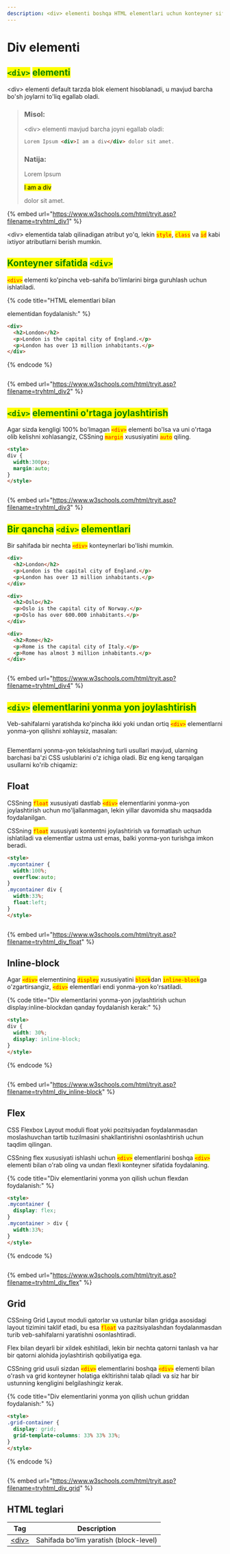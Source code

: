 ```yaml
---
description: <div> elementi boshqa HTML elementlari uchun konteyner sifatida ishlatiladi.
---
```


# Div elementi

## <mark style="color:green;">`<div>`</mark> <mark style="color:green;"></mark><mark style="color:green;">elementi</mark>

\<div> elementi default tarzda blok element hisoblanadi, u mavjud barcha bo'sh joylarni to'liq egallab oladi.

> ### Misol:
>
> \<div> elementi mavjud barcha joyni egallab oladi:
>
> ```html
> Lorem Ipsum <div>I am a div</div> dolor sit amet. 
> ```
>
> ### Natija:
>
> Lorem Ipsum
>
> <mark style="background-color:yellow;">I am a div</mark>                                                                                                                                                                         &#x20;
>
> dolor sit amet.

{% embed url="https://www.w3schools.com/html/tryit.asp?filename=tryhtml_div1" %}

\<div> elementida talab qilinadigan atribut yo'q, lekin <mark style="color:red;">`style`</mark>, <mark style="color:red;">`class`</mark> va <mark style="color:red;">`id`</mark> kabi ixtiyor atributlarni berish mumkin.

## <mark style="color:green;">Konteyner sifatida</mark> <mark style="color:green;"></mark><mark style="color:green;">`<div>`</mark>

<mark style="color:red;">`<div>`</mark> elementi ko'pincha veb-sahifa bo'limlarini birga guruhlash uchun ishlatiladi.

{% code title="HTML elementlari bilan <div> elementidan foydalanish:" %}
```html
<div>
  <h2>London</h2>
  <p>London is the capital city of England.</p>
  <p>London has over 13 million inhabitants.</p>
</div> 
```
{% endcode %}

<figure><img src="../../.gitbook/assets/image.png" alt=""><figcaption></figcaption></figure>

{% embed url="https://www.w3schools.com/html/tryit.asp?filename=tryhtml_div2" %}

## <mark style="color:green;">`<div>`</mark> <mark style="color:green;"></mark><mark style="color:green;">elementini o'rtaga joylashtirish</mark>

Agar sizda kengligi 100% bo'lmagan <mark style="color:red;">`<div>`</mark> elementi bo'lsa va uni o'rtaga olib kelishni xohlasangiz, CSSning <mark style="color:red;">`margin`</mark> xususiyatini <mark style="color:red;">`auto`</mark> qiling.

```html
<style>
div {
  width:300px;
  margin:auto;
}
</style> 
```

<figure><img src="../../.gitbook/assets/image (2).png" alt=""><figcaption></figcaption></figure>

{% embed url="https://www.w3schools.com/html/tryit.asp?filename=tryhtml_div3" %}

## <mark style="color:green;">Bir qancha</mark> <mark style="color:green;"></mark><mark style="color:green;">`<div>`</mark> <mark style="color:green;"></mark><mark style="color:green;">elementlari</mark>

Bir sahifada bir nechta <mark style="color:red;">`<div>`</mark> konteynerlari bo'lishi mumkin.

```html
<div>
  <h2>London</h2>
  <p>London is the capital city of England.</p>
  <p>London has over 13 million inhabitants.</p>
</div>

<div>
  <h2>Oslo</h2>
  <p>Oslo is the capital city of Norway.</p>
  <p>Oslo has over 600.000 inhabitants.</p>
</div>

<div>
  <h2>Rome</h2>
  <p>Rome is the capital city of Italy.</p>
  <p>Rome has almost 3 million inhabitants.</p>
</div> 
```

<figure><img src="../../.gitbook/assets/image (5).png" alt=""><figcaption></figcaption></figure>

{% embed url="https://www.w3schools.com/html/tryit.asp?filename=tryhtml_div4" %}

## <mark style="color:green;">`<div>`</mark> <mark style="color:green;"></mark><mark style="color:green;">elementlarini yonma yon joylashtirish</mark>

Veb-sahifalarni yaratishda ko'pincha ikki yoki undan ortiq <mark style="color:red;">`<div>`</mark> elementlarni yonma-yon qilishni xohlaysiz, masalan:

<figure><img src="../../.gitbook/assets/image (6).png" alt=""><figcaption></figcaption></figure>

Elementlarni yonma-yon tekislashning turli usullari mavjud, ularning barchasi ba'zi CSS uslublarini o'z ichiga oladi. Biz eng keng tarqalgan usullarni ko'rib chiqamiz:

## Float

CSSning <mark style="color:red;">`float`</mark> xususiyati dastlab <mark style="color:red;">`<div>`</mark> elementlarini yonma-yon joylashtirish uchun mo'ljallanmagan, lekin yillar davomida shu maqsadda foydalanilgan.

CSSning <mark style="color:red;">`float`</mark> xususiyati kontentni joylashtirish va formatlash uchun ishlatiladi va elementlar ustma ust emas, balki yonma-yon turishga imkon beradi.

```html
<style>
.mycontainer {
  width:100%;
  overflow:auto;
}
.mycontainer div {
  width:33%;
  float:left;
}
</style> 
```

<figure><img src="../../.gitbook/assets/image (7).png" alt=""><figcaption></figcaption></figure>

{% embed url="https://www.w3schools.com/html/tryit.asp?filename=tryhtml_div_float" %}

## Inline-block

Agar <mark style="color:red;">`<div>`</mark>  elementining <mark style="color:red;">`displey`</mark> xususiyatini <mark style="color:red;">`block`</mark>dan <mark style="color:red;">`inline-block`</mark>ga o'zgartirsangiz, <mark style="color:red;">`<div>`</mark> elementlari endi yonma-yon ko'rsatiladi.

{% code title="Div elementlarini yonma-yon joylashtirish uchun display:inline-blockdan qanday foydalanish kerak:" %}
```html
<style>
div {
  width: 30%;
  display: inline-block;
}
</style> 
```
{% endcode %}

<figure><img src="../../.gitbook/assets/image (10).png" alt=""><figcaption></figcaption></figure>

{% embed url="https://www.w3schools.com/html/tryit.asp?filename=tryhtml_div_inline-block" %}

## Flex

CSS Flexbox Layout moduli float yoki pozitsiyadan foydalanmasdan moslashuvchan tartib tuzilmasini shakllantirishni osonlashtirish uchun taqdim qilingan.

CSSning flex xususiyati ishlashi uchun <mark style="color:red;">`<div>`</mark> elementlarini boshqa <mark style="color:red;">`<div>`</mark> elementi bilan o'rab oling va undan flexli konteyner sifatida foydalaning.

{% code title="Div elementlarini yonma yon qilish uchun flexdan foydalanish:" %}
```html
<style>
.mycontainer {
  display: flex;
}
.mycontainer > div {
  width:33%;
}
</style> 
```
{% endcode %}

<figure><img src="../../.gitbook/assets/image (11).png" alt=""><figcaption></figcaption></figure>

{% embed url="https://www.w3schools.com/html/tryit.asp?filename=tryhtml_div_flex" %}

## Grid

CSSning Grid Layout moduli qatorlar va ustunlar bilan gridga asosidagi layout tizimini taklif etadi, bu esa <mark style="color:red;">`float`</mark> va pazitsiyalashdan foydalanmasdan turib veb-sahifalarni yaratishni osonlashtiradi.

Flex bilan deyarli bir xildek eshitiladi, lekin bir nechta qatorni tanlash va har bir qatorni alohida joylashtirish qobiliyatiga ega.

CSSning grid usuli sizdan <mark style="color:red;">`<div>`</mark> elementlarini boshqa <mark style="color:red;">`<div>`</mark> elementi bilan o'rash va grid konteyner holatiga ekltirishni talab qiladi va siz har bir ustunning kengligini belgilashingiz kerak.

{% code title="Div elementlarini yonma yon qilish uchun griddan foydalanish:" %}
```html
<style>
.grid-container {
  display: grid;
  grid-template-columns: 33% 33% 33%;
}
</style> 
```
{% endcode %}

<figure><img src="../../.gitbook/assets/image (12).png" alt=""><figcaption></figcaption></figure>

{% embed url="https://www.w3schools.com/html/tryit.asp?filename=tryhtml_div_grid" %}

## HTML teglari

| Tag                                                   | Description                            |
| ----------------------------------------------------- | -------------------------------------- |
| [\<div>](https://www.w3schools.com/tags/tag\_div.asp) | Sahifada bo'lim yaratish (block-level) |
